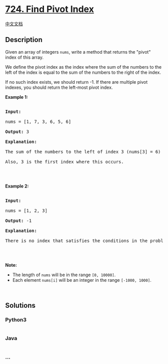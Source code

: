 # [724. Find Pivot Index](https://leetcode.com/problems/find-pivot-index)

[中文文档](/solution/0700-0799/0724.Find%20Pivot%20Index/README.md)

## Description

<p>Given an array of integers <code>nums</code>, write a method that returns the &quot;pivot&quot; index of this array.</p>

<p>We define the pivot index as the index where the sum of the numbers to the left of the index is equal to the sum of the numbers to the right of the index.</p>

<p>If no such index exists, we should return -1. If there are multiple pivot indexes, you should return the left-most pivot index.</p>

<p><b>Example 1:</b></p>

<pre>

<b>Input:</b> 

nums = [1, 7, 3, 6, 5, 6]

<b>Output:</b> 3

<b>Explanation:</b> 

The sum of the numbers to the left of index 3 (nums[3] = 6) is equal to the sum of numbers to the right of index 3.

Also, 3 is the first index where this occurs.

</pre>

<p>&nbsp;</p>

<p><b>Example 2:</b></p>

<pre>

<b>Input:</b> 

nums = [1, 2, 3]

<b>Output:</b> -1

<b>Explanation:</b> 

There is no index that satisfies the conditions in the problem statement.

</pre>

<p>&nbsp;</p>

<p><b>Note:</b></p>

<ul>
    <li>The length of <code>nums</code> will be in the range <code>[0, 10000]</code>.</li>
    <li>Each element <code>nums[i]</code> will be an integer in the range <code>[-1000, 1000]</code>.</li>
</ul>

<p>&nbsp;</p>

## Solutions

<!-- tabs:start -->

### **Python3**

```python

```

### **Java**

```java

```

### **...**

```

```

<!-- tabs:end -->

